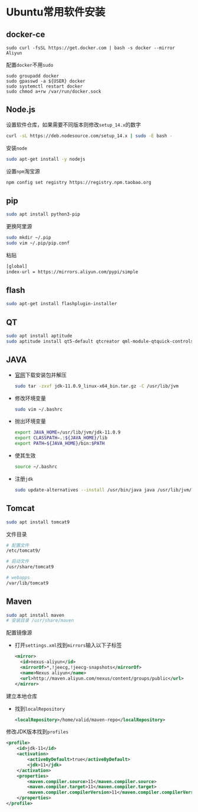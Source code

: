 # Ubuntu常用软件安装

## docker-ce

```shell
sudo curl -fsSL https://get.docker.com | bash -s docker --mirror Aliyun
```

配置`docker`不用`sudo`

```shell
sudo groupadd docker
sudo gpasswd -a ${USER} docker
sudo systemctl restart docker
sudo chmod a+rw /var/run/docker.sock
```

## Node.js

设置软件仓库，如果需要不同版本则修改`setup_14.x`的数字

```bash
curl -sL https://deb.nodesource.com/setup_14.x | sudo -E bash -
```

安装`node`

```bash
sudo apt-get install -y nodejs
```

设置`npm`淘宝源

```bash
npm config set registry https://registry.npm.taobao.org
```

## pip

```bash
sudo apt install python3-pip
```

更换阿里源

```bash
sudo mkdir ~/.pip
sudo vim ~/.pip/pip.conf
```

粘贴

```bash
[global]
index-url = https://mirrors.aliyun.com/pypi/simple
```

## flash

```bash
sudo apt-get install flashplugin-installer
```

## QT

```bash
sudo apt install aptitude
sudo aptitude install qt5-default qtcreator qml-module-qtquick-controls2
```

## JAVA

- [官网](https://www.oracle.com/java/technologies/javase-downloads.html)下载安装包并解压

  ```bash
  sudo tar -zxvf jdk-11.0.9_linux-x64_bin.tar.gz -C /usr/lib/jvm
  ```

- 修改环境变量

  ```bash
  sudo vim ~/.bashrc
  ```

- 抛出环境变量

  ```bash
  export JAVA_HOME=/usr/lib/jvm/jdk-11.0.9
  export CLASSPATH=.:${JAVA_HOME}/lib
  export PATH=${JAVA_HOME}/bin:$PATH
  ```

- 使其生效

  ```bash
  source ~/.bashrc
  ```

- 注册`jdk`

  ```bash
  sudo update-alternatives --install /usr/bin/java java /usr/lib/jvm/jdk-11.0.9/bin/java 300
  ```

## Tomcat

```bash
sudo apt install tomcat9
```

文件目录

```bash
# 配置文件
/etc/tomcat9/

# 启动文件
/usr/share/tomcat9

# webapps
/var/lib/tomcat9
```

## Maven

```bash
sudo apt install maven
# 安装目录 /usr/share/maven
```

配置镜像源

- 打开`settings.xml`找到`mirrors`输入以下子标签

  ```xml
  <mirror>
  	<id>nexus-aliyun</id>
  	<mirrorOf>*,!jeecg,!jeecg-snapshots</mirrorOf>
  	<name>Nexus aliyun</name>
  	<url>http://maven.aliyun.com/nexus/content/groups/public</url>   
  </mirror>
  ```

建立本地仓库

- 找到`localRepository`

  ```xml
  <localRepository>/home/valid/maven-repo</localRepository>
  ```


修改JDK版本找到`profiles`

```xml
<profile>    
	<id>jdk-11</id>    
    <activation>    
        <activeByDefault>true</activeByDefault>    
        <jdk>11</jdk>    
    </activation>    
    <properties>    
        <maven.compiler.source>11</maven.compiler.source>    
        <maven.compiler.target>11</maven.compiler.target>    
        <maven.compiler.compilerVersion>11</maven.compiler.compilerVersion>    
    </properties> 
</profile>
```

